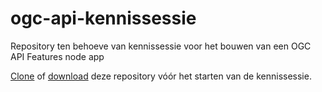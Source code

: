 # ogc-api-kennissessie
Repository ten behoeve van kennissessie voor het bouwen van een OGC API Features node app

[Clone](https://docs.github.com/en/repositories/creating-and-managing-repositories/cloning-a-repository) of [download](https://docs.github.com/en/repositories/working-with-files/using-files/downloading-source-code-archives) deze repository vóór het starten van de kennissessie.
